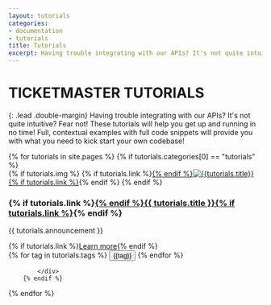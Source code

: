 ```yaml
---
layout: tutorials
categories:
- documentation
- tutorials
title: Tutorials
excerpt: Having trouble integrating with our APIs? It's not quite intuitive? Fear not! These tutorials will help you get up and running in no time! Full, contextual examples with full code snippets will provide you with what you need to kick start your own codebase!
---
```



# TICKETMASTER TUTORIALS

{: .lead .double-margin}
Having trouble integrating with our APIs? It's not quite intuitive? Fear not! These tutorials will help you get up and running in no time! Full, contextual examples with full code snippets will provide you with what you need to kick start your own codebase!

<div class="col-xs-12 col-sm-12 col-md-9 col-lg-10">
{% for tutorials in site.pages %}
        {% if tutorials.categories[0] == "tutorials" %}
            <div class="tutorials-article">
                {% if tutorials.img %}
                    {% if tutorials.link %}<a href="{{ tutorials.link }}">{% endif %}<img src="{{ tutorials.img }}" class="image" alt="{{tutorials.title}}"/>{% if tutorials.link %}</a>{% endif %}
                {% endif %}
                <div class="announcement">
                    <h3>{% if tutorials.link %}<a href="{{ tutorials.link }}">{% endif %}{{ tutorials.title }}{% if tutorials.link %}</a>{% endif %}</h3>
                    <p>{{ tutorials.announcement }}</p>
                    {% if tutorials.link %}<a class="button button-blue" href="{{ tutorials.link }}">Learn more</a>{% endif %}
                    <div class="tags">
                        {% for tag in tutorials.tags %}
                            <button class="tag-btn" tag="{{tag}}">{{tag}}</button>
                         {% endfor %}
                     </div>
                </div>
                
            </div>
        {% endif %}
{% endfor %}
</div>
